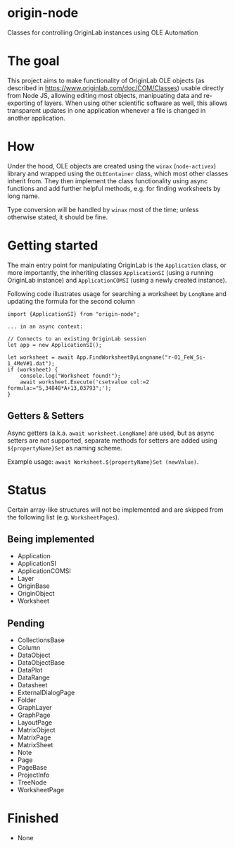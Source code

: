 # origin-node
Classes for controlling OriginLab instances using OLE Automation

# The goal
This project aims to make functionality of OriginLab OLE objects (as described in https://www.originlab.com/doc/COM/Classes) usable directly from Node JS, allowing editing most objects, manipuating data and re-exporting of layers. When using other scientific software as well, this allows transparent updates in one application whenever a file is changed in another application.

# How
Under the hood, OLE objects are created using the `winax` (`node-activex`) library and wrapped using the `OLEContainer` class, which most other classes inherit from. They then implement the class functionality using async functions and add further helpful methods, e.g. for finding worksheets by long name.

Type conversion will be handled by `winax` most of the time; unless otherwise stated, it should be fine.

# Getting started
The main entry point for manipulating OriginLab is the `Application` class, or more importantly, the inheriting classes `ApplicationSI` (using a running OriginLab instance) and `ApplicationCOMSI` (using a newly created instance).  

Following code illustrates usage for searching a worksheet by `LongName` and updating the formula for the second column

```
import {ApplicationSI} from "origin-node";

... in an async context:

// Connects to an existing OriginLab session
let app = new ApplicationSI();

let worksheet = await App.FindWorksheetByLongname("r-01_FeW_Si-1_4MeV#1.dat");
if (worksheet) {
    console.log("Worksheet found!");
    await worksheet.Execute('csetvalue col:=2 formula:="5,34848*A+13,03793";');
}
```

## Getters & Setters
Async getters (a.k.a. `await worksheet.LongName`) are used, but as async setters are not supported, separate methods for setters are added using `${propertyName}Set` as naming scheme.

Example usage: `await Worksheet.${propertyName}Set (newValue)`.

# Status
Certain array-like structures will not be implemented and are skipped from the following list (e.g. `WorksheetPages`).

## Being implemented
- Application
- ApplicationSI
- ApplicationCOMSI
- Layer
- OriginBase
- OriginObject
- Worksheet
## Pending
- CollectionsBase
- Column
- DataObject
- DataObjectBase
- DataPlot
- DataRange
- Datasheet
- ExternalDialogPage
- Folder
- GraphLayer
- GraphPage
- LayoutPage
- MatrixObject
- MatrixPage
- MatrixSheet
- Note
- Page
- PageBase
- ProjectInfo
- TreeNode
- WorksheetPage
# Finished
- None